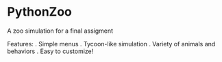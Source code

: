 # PythonZoo
A zoo simulation for a final assigment

Features:
. Simple menus
. Tycoon-like simulation
. Variety of animals and behaviors
. Easy to customize!